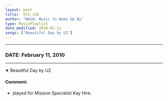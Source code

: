 ```yaml
---
layout: post
title:  STS-130
author: "NASA: Music to Wake Up By"
type: MusicPlaylist
date_modified: 2010-02-11
songs: ["Beautiful Day by U2"]
---
```


----
### DATE: February 11, 2010
----
✷ Beautiful Day by U2

#### Comment:
* played for Mission Specialist Kay Hire.



<br/>
<center>
	<a target="_blank"
	   href="https://twitter.com/intent/tweet?hashtags=Space,NASA,Playlist,NASAWakeupCalls,SpaceProgram&text={{ page.author}}, '{{ page.songs.first }}' {{ page.title }}, {{ page.date | date: '%B %d, %Y' }}. {{ site.url }}{{ page.url }}&via=nasawakeupcalls"><i class="fab fa-twitter" alt="Tweet this page" style="font-size: 1.3em;"></i></a>
	&nbsp; 	<i class="fas fa-user-astronaut" style="font-size: 1.5em;"></i> &nbsp;
    <a type="amzn" search="'Beautiful Day by U2'" category="popular music">
    <i class="fab fa-amazon" style="font-size: 1.3em;"></i></a>
</center>
